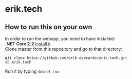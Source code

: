 # erik.tech
## How to run this on your own
In order to run the webapp, you need to have installed:  
**.NET Core 2.2**
[Install it](https://dotnet.microsoft.com/download)  
Clone master from this repository and go to that directory:  
~~~
git clone https://github.com/erik-everardo/erik.tech.git
cd erik.tech
~~~  
Run it by typing `dotnet run`
